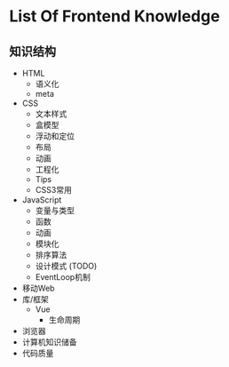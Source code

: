 # List Of Frontend Knowledge

##	知识结构

- HTML
  - 语义化
  - meta
- CSS
  - 文本样式
  - 盒模型
  - 浮动和定位
  - 布局
  - 动画
  - 工程化
  - Tips
  - CSS3常用
- JavaScript
  - 变量与类型
  - 函数
  - 动画
  - 模块化
  - 排序算法
  - 设计模式 (TODO)
  - EventLoop机制
- 移动Web
- 库/框架
  - Vue
    - 生命周期
- 浏览器
- 计算机知识储备
- 代码质量
